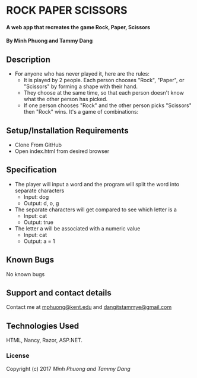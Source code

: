 # ROCK PAPER SCISSORS

#### A web app that recreates the game Rock, Paper, Scissors

#### By Minh Phuong and Tammy Dang

## Description
* For anyone who has never played it, here are the rules:
  * It is played by 2 people. Each person chooses "Rock", "Paper", or "Scissors" by forming a shape with their hand.
  * They choose at the same time, so that each person doesn't know what the other person has picked.
  * If one person chooses "Rock" and the other person picks "Scissors" then "Rock" wins. It's a game of combinations:


## Setup/Installation Requirements

* Clone From GitHub
* Open index.html from desired browser

## Specification
* The player will input a word and the program will split the word into separate characters
  * Input: dog
  * Output: d, o, g
* The separate characters will get compared to see which letter is a
  * Input: cat
  * Output: true
* The letter a will be associated with a numeric value
  * Input: cat
  * Output: a = 1


## Known Bugs

No known bugs

## Support and contact details

Contact me at mphuong@kent.edu and dangitstammye@gmail.com

## Technologies Used

HTML, Nancy, Razor, ASP.NET.

### License

Copyright (c) 2017 *Minh Phuong and Tammy Dang*
